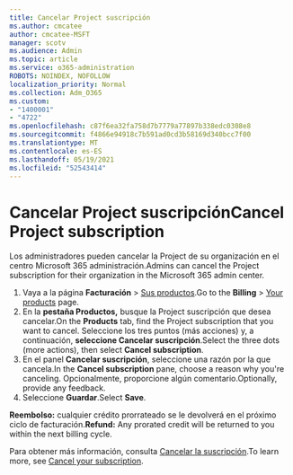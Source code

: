 ```yaml
---
title: Cancelar Project suscripción
ms.author: cmcatee
author: cmcatee-MSFT
manager: scotv
ms.audience: Admin
ms.topic: article
ms.service: o365-administration
ROBOTS: NOINDEX, NOFOLLOW
localization_priority: Normal
ms.collection: Adm_O365
ms.custom:
- "1400001"
- "4722"
ms.openlocfilehash: c87f6ea32fa758d7b7779a77897b338edc0308e8
ms.sourcegitcommit: f4866e94918c7b591ad0cd3b58169d340bcc7f00
ms.translationtype: MT
ms.contentlocale: es-ES
ms.lasthandoff: 05/19/2021
ms.locfileid: "52543414"
---
```

# <a name="cancel-project-subscription"></a><span data-ttu-id="38cf8-102">Cancelar Project suscripción</span><span class="sxs-lookup"><span data-stu-id="38cf8-102">Cancel Project subscription</span></span>

<span data-ttu-id="38cf8-103">Los administradores pueden cancelar la Project de su organización en el centro Microsoft 365 administración.</span><span class="sxs-lookup"><span data-stu-id="38cf8-103">Admins can cancel the Project subscription for their organization in the Microsoft 365 admin center.</span></span>

1. <span data-ttu-id="38cf8-104">Vaya a la página **Facturación** \> [Sus productos](https://go.microsoft.com/fwlink/p/?linkid=842054).</span><span class="sxs-lookup"><span data-stu-id="38cf8-104">Go to the **Billing** \> [Your products](https://go.microsoft.com/fwlink/p/?linkid=842054) page.</span></span>
2. <span data-ttu-id="38cf8-105">En la **pestaña Productos,** busque la Project suscripción que desea cancelar.</span><span class="sxs-lookup"><span data-stu-id="38cf8-105">On the **Products** tab, find the Project subscription that you want to cancel.</span></span> <span data-ttu-id="38cf8-106">Seleccione los tres puntos (más acciones) y, a continuación, **seleccione Cancelar suscripción**.</span><span class="sxs-lookup"><span data-stu-id="38cf8-106">Select the three dots (more actions), then select **Cancel subscription**.</span></span>
3. <span data-ttu-id="38cf8-107">En el panel **Cancelar suscripción**, seleccione una razón por la que cancela.</span><span class="sxs-lookup"><span data-stu-id="38cf8-107">In the **Cancel subscription** pane, choose a reason why you're canceling.</span></span> <span data-ttu-id="38cf8-108">Opcionalmente, proporcione algún comentario.</span><span class="sxs-lookup"><span data-stu-id="38cf8-108">Optionally, provide any feedback.</span></span>
4. <span data-ttu-id="38cf8-109">Seleccione **Guardar**.</span><span class="sxs-lookup"><span data-stu-id="38cf8-109">Select **Save**.</span></span>

<span data-ttu-id="38cf8-110">**Reembolso:** cualquier crédito prorrateado se le devolverá en el próximo ciclo de facturación.</span><span class="sxs-lookup"><span data-stu-id="38cf8-110">**Refund:** Any prorated credit will be returned to you within the next billing cycle.</span></span>

<span data-ttu-id="38cf8-111">Para obtener más información, consulta [Cancelar la suscripción](/microsoft-365/commerce/subscriptions/cancel-your-subscription).</span><span class="sxs-lookup"><span data-stu-id="38cf8-111">To learn more, see [Cancel your subscription](/microsoft-365/commerce/subscriptions/cancel-your-subscription).</span></span>